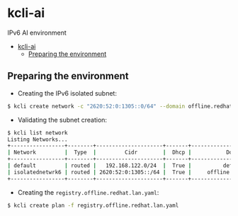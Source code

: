 # kcli-ai
IPv6 AI environment

- [kcli-ai](#kcli-ai)
  - [Preparing the environment](#preparing-the-environment)

## Preparing the environment

- Creating the IPv6 isolated subnet:
```bash
$ kcli create network -c "2620:52:0:1305::0/64" --domain offline.redhat.lan -i isolatednetwrk6
```

- Validating the subnet creation:
```bash
$ kcli list network
Listing Networks...
+-----------------+--------+---------------------+-------+---------------------------+----------+
| Network         |  Type  |         Cidr        |  Dhcp |           Domain          |   Mode   |
+-----------------+--------+---------------------+-------+---------------------------+----------+
| default         | routed |   192.168.122.0/24  |  True |          default          |   nat    |
| isolatednetwrk6 | routed | 2620:52:0:1305::/64 |  True |     offline.redhat.lan    | isolated |
+-----------------+--------+---------------------+-------+---------------------------+----------+
```
- Creating the `registry.offline.redhat.lan.yaml`:
```bash
$ kcli create plan -f registry.offline.redhat.lan.yaml
```

